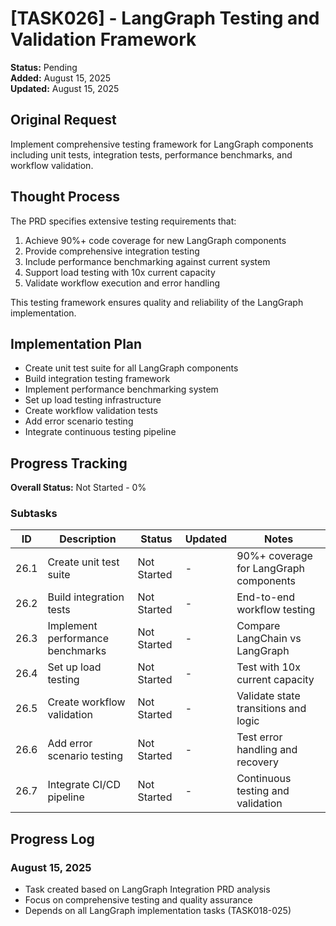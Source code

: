 # [TASK026] - LangGraph Testing and Validation Framework

**Status:** Pending  
**Added:** August 15, 2025  
**Updated:** August 15, 2025

## Original Request
Implement comprehensive testing framework for LangGraph components including unit tests, integration tests, performance benchmarks, and workflow validation.

## Thought Process
The PRD specifies extensive testing requirements that:

1. Achieve 90%+ code coverage for new LangGraph components
2. Provide comprehensive integration testing
3. Include performance benchmarking against current system
4. Support load testing with 10x current capacity
5. Validate workflow execution and error handling

This testing framework ensures quality and reliability of the LangGraph implementation.

## Implementation Plan
- Create unit test suite for all LangGraph components
- Build integration testing framework
- Implement performance benchmarking system
- Set up load testing infrastructure
- Create workflow validation tests
- Add error scenario testing
- Integrate continuous testing pipeline

## Progress Tracking

**Overall Status:** Not Started - 0%

### Subtasks
| ID | Description | Status | Updated | Notes |
|----|-------------|--------|---------|-------|
| 26.1 | Create unit test suite | Not Started | - | 90%+ coverage for LangGraph components |
| 26.2 | Build integration tests | Not Started | - | End-to-end workflow testing |
| 26.3 | Implement performance benchmarks | Not Started | - | Compare LangChain vs LangGraph |
| 26.4 | Set up load testing | Not Started | - | Test with 10x current capacity |
| 26.5 | Create workflow validation | Not Started | - | Validate state transitions and logic |
| 26.6 | Add error scenario testing | Not Started | - | Test error handling and recovery |
| 26.7 | Integrate CI/CD pipeline | Not Started | - | Continuous testing and validation |

## Progress Log
### August 15, 2025
- Task created based on LangGraph Integration PRD analysis
- Focus on comprehensive testing and quality assurance
- Depends on all LangGraph implementation tasks (TASK018-025)
